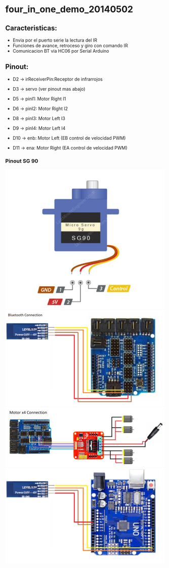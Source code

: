 # four_in_one_demo_20140502

## Caracteristicas:
- Envia por el puerto serie la lectura del IR
- Funciones de avance, retroceso y giro con comando IR
- Comunicacion BT via HC06 por Serial Arduino

## Pinout:

- D2 -> irReceiverPin:Receptor de infrarrojos

- D3 -> servo (ver pinout mas abajo)

- D5 -> pinI1: Motor Right I1
- D6 -> pinI2: Motor Right I2

- D8 -> pinI3: Motor Left I3
- D9 -> pinI4: Motor Left I4

- D10 -> enb: Motor Left (EB control de velocidad PWM)

- D11 -> ena: Motor Right (EA control de velocidad PWM)

### Pinout SG 90
![picture](docs/SG_90_pinout.JPG)
![picture](docs/BluetoothConnection.png)
![picture](docs/MotorConnection.png)
![picture](docs/BluetoothConnectionToUno.png)
